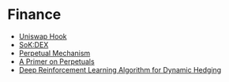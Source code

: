 # Finance

- [Uniswap Hook](https://arxiv.org/pdf/2410.10162)
- [SoK:DEX](https://arxiv.org/pdf/2103.12732)
- [Perpetual Mechanism](https://download.ssrn.com/24/02/14/ssrn_id4726076_code5362232.pdf?response-content-disposition=inline&X-Amz-Security-Token=IQoJb3JpZ2luX2VjEOf%2F%2F%2F%2F%2F%2F%2F%2F%2F%2FwEaCXVzLWVhc3QtMSJHMEUCIDgKI2syceLV0Vw1DvRxIqC3BbqUb6XTBbRb0nh%2BY3%2FOAiEA%2B6e6p5ddV6Orl%2F2RSakGM5I%2FSGYBMPbBD09gsRWreswqxQUIsP%2F%2F%2F%2F%2F%2F%2F%2F%2F%2FARAEGgwzMDg0NzUzMDEyNTciDLCpGJPitnUqLfRLIiqZBe8A41sNK19zf2B%2Fs4hX0mhLjLJPJ2KAAlqRbv20HGxliVpFE%2FFsrXSvIyLRu4FVqlzGN%2F4601TPDAm6XFVmzpP99ld83gDoyV2IXAcM7HIvF4VG%2Bas6A3m2A6d6UAiguSM%2B9Bil7lBQGMK0QKvgEwpuIae2BY2IpeQ7QjaKVPFF%2FljZKAmDy0qomEXA3eBoVTAxLz%2FQS2Snh3QFVESkaqNDLqflUxlSD%2BudxCLirMkeAv7afPYtEqy8H8Aer%2FsvXW6Ai7SFF%2F7FZi8%2BINA9ecO3WBSnjDaRki5StYUWLlp9WtGvdYaWPp9%2B0JlNOK0j3ZqUqwFi7l4QNAZO%2B6DZTRUZ%2BbPcLCuFwBwDmBZJTim16I%2FM0nAEa48giIBshSNlzUnq%2BSaIL2f%2BgqeHXZRMVUt0jtbsFN39DPechoFvz5eOcq0qeqXRO9Tbj8Xk2lqD9BQg46GCeLc0BAapJW8Ut6pNJSBCrLOnEjxURAVufv%2FOrY1CFxwCQvZk8Ap9JudwxaWPPUUlpHp0ksR2vPn2NYvMXdC2yGf%2FeeVgxFR5drCf%2Brq1LqUAhTiNPchGbEzvij5OLik1nrxj62NHU1A0EbUqGqtjLZfeDTJ0UOjjE4sg%2B2GIT7820Eua%2FkiAMjlvTiwxKo%2FTAMsg3DDyvcmEdNS21VhTrDdvOy764h5eTl%2FS8yUpnQg%2FS1nZ64lzCOqDVx4oe4WHp6ebWe2AXBj3TKqTX2I4prtxCem%2FcfKIIgCOtY8RiRQj2oczE0sKT35Dpk7gUxdYkBIhC5l0LAAXeW6COnYLG1m32Lm%2BAZL9wy6TAbK8fD2BH%2BSw1IsytfEXGvhTONqCpKWSKiiDF94Le0uxFnRYPU6BY2jz6oqBX79%2FYMejKRe2GNnsMKXu6MEGOrEB3VHag9SDV2xmkiNopxgInlMORABawvnWYSxTMlo9NYpUFMg6TwoGzACwRRvyKZg0NQg1qlRy6dGZ6c8iYirQLb%2BmPA%2BSQnkKc5F0zcAFpmDc2g19DgbX2hThtSFEfMdJT6xHbu37G25CIDDB1Bhw0qX7ArjE4X8FMpnSaAEshhSeaXsgqhFPfHWSsfpjeSqV8k4RiNO7xxfo1sVlwmtMIA3vnrcrT0nlCSDRViZ98rTF&X-Amz-Algorithm=AWS4-HMAC-SHA256&X-Amz-Date=20250530T232726Z&X-Amz-SignedHeaders=host&X-Amz-Expires=300&X-Amz-Credential=ASIAUPUUPRWE7WYSK4Z2%2F20250530%2Fus-east-1%2Fs3%2Faws4_request&X-Amz-Signature=ce10055701df7135f4b3e2d5a81a9f3719943418ed1106a07cf30cecdf00539c&abstractId=4696260)
- [A Primer on Perpetuals](https://arxiv.org/pdf/2209.03307)
- [Deep Reinforcement Learning Algorithm for Dynamic Hedging](https://arxiv.org/pdf/2504.05521)
